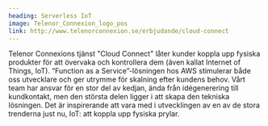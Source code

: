 ```yaml
---
heading: Serverless IoT
image: Telenor_Connexion_logo_pos
link: http://www.telenorconnexion.se/erbjudande/cloud-connect
---
```


Telenor Connexions tjänst "Cloud Connect" låter kunder koppla upp fysiska produkter för att övervaka och kontrollera dem (även kallat Internet of Things, IoT). “Function as a Service”-lösningen hos AWS stimulerar både oss utvecklare och ger utrymme för skalning efter kundens behov. Vårt team har ansvar för en stor del av kedjan, ända från idégenerering till kundkontakt, men den största delen ligger i att skapa den tekniska lösningen. Det är inspirerande att vara med i utvecklingen av en av de stora trenderna just nu, IoT: att koppla upp fysiska prylar.
